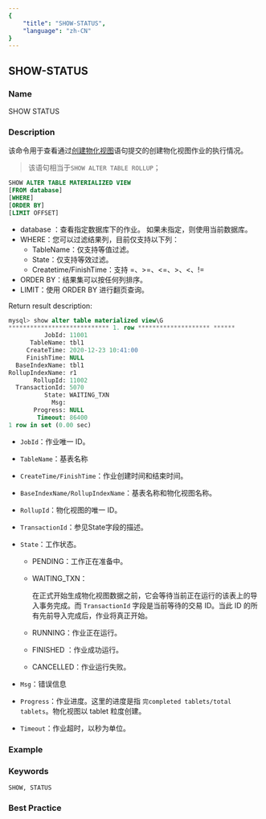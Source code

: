 ```yaml
---
{
    "title": "SHOW-STATUS",
    "language": "zh-CN"
}
---
```


<!--
Licensed to the Apache Software Foundation (ASF) under one
or more contributor license agreements.  See the NOTICE file
distributed with this work for additional information
regarding copyright ownership.  The ASF licenses this file
to you under the Apache License, Version 2.0 (the
"License"); you may not use this file except in compliance
with the License.  You may obtain a copy of the License at

  http://www.apache.org/licenses/LICENSE-2.0

Unless required by applicable law or agreed to in writing,
software distributed under the License is distributed on an
"AS IS" BASIS, WITHOUT WARRANTIES OR CONDITIONS OF ANY
KIND, either express or implied.  See the License for the
specific language governing permissions and limitations
under the License.
-->

## SHOW-STATUS

### Name

SHOW STATUS

### Description

该命令用于查看通过[创建物化视图](../Data-Definition-Statements/Create/CREATE-MATERIALIZED-VIEW)语句提交的创建物化视图作业的执行情况。

> 该语句相当于`SHOW ALTER TABLE ROLLUP`；

```sql
SHOW ALTER TABLE MATERIALIZED VIEW
[FROM database]
[WHERE]
[ORDER BY]
[LIMIT OFFSET]
````

- database ：查看指定数据库下的作业。 如果未指定，则使用当前数据库。
- WHERE：您可以过滤结果列，目前仅支持以下列：
   - TableName：仅支持等值过滤。
   - State：仅支持等效过滤。
   - Createtime/FinishTime：支持 =、>=、<=、>、<、!=
- ORDER BY：结果集可以按任何列排序。
- LIMIT：使用 ORDER BY 进行翻页查询。

Return result description:

```sql
mysql> show alter table materialized view\G
**************************** 1. row ******************** ******
          JobId: 11001
      TableName: tbl1
     CreateTime: 2020-12-23 10:41:00
     FinishTime: NULL
  BaseIndexName: tbl1
RollupIndexName: r1
       RollupId: 11002
  TransactionId: 5070
          State: WAITING_TXN
            Msg:
       Progress: NULL
        Timeout: 86400
1 row in set (0.00 sec)
````

- `JobId`：作业唯一 ID。

- `TableName`：基表名称

- `CreateTime/FinishTime`：作业创建时间和结束时间。

- `BaseIndexName/RollupIndexName`：基表名称和物化视图名称。

- `RollupId`：物化视图的唯一 ID。

- `TransactionId`：参见State字段的描述。

- `State`：工作状态。

  - PENDING：工作正在准备中。

  - WAITING_TXN：

    在正式开始生成物化视图数据之前，它会等待当前正在运行的该表上的导入事务完成。而 `TransactionId` 字段是当前等待的交易 ID。当此 ID 的所有先前导入完成后，作业将真正开始。

  - RUNNING：作业正在运行。

  - FINISHED ：作业成功运行。

  - CANCELLED：作业运行失败。

- `Msg`：错误信息

- `Progress`：作业进度。这里的进度是指 `完completed tablets/total tablets`。物化视图以 tablet 粒度创建。

- `Timeout`：作业超时，以秒为单位。

### Example

### Keywords

    SHOW, STATUS

### Best Practice

